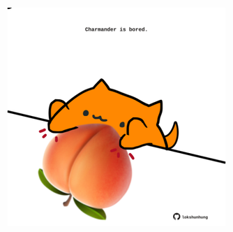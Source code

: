 <!-- built at 17/12/2022, 09:01:05 UTC -->
<p align="center">
  <img width="500" height="500" src="./ReadmeImage.svg">
</p>
